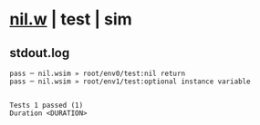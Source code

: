 # [nil.w](../../../../../examples/tests/valid/nil.w) | test | sim

## stdout.log
```log
pass ─ nil.wsim » root/env0/test:nil return                
pass ─ nil.wsim » root/env1/test:optional instance variable
 
 
Tests 1 passed (1)
Duration <DURATION>
```

